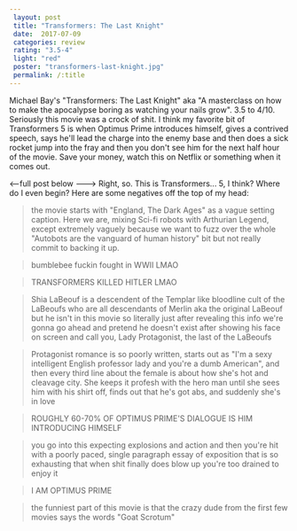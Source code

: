 ```yaml
---
 layout: post
 title: "Transformers: The Last Knight"
 date:  2017-07-09
 categories: review 
 rating: "3.5-4"
 light: "red"
 poster: "transformers-last-knight.jpg"
 permalink: /:title
---
```



Michael Bay's "Transformers: The Last Knight" aka "A masterclass on how to make the apocalypse boring as watching your nails grow". 3.5 to 4/10. Seriously this movie was a crock of shit. I think my favorite bit of Transformers 5 is when Optimus Prime introduces himself, gives a contrived speech, says he'll lead the charge into the enemy base and then does a sick rocket jump into the fray and then you don't see him for the next half hour of the movie. Save your money, watch this on Netflix or something when it comes out. 


<--full post below --->
Right, so. This is Transformers... 5, I think? Where do I even begin? Here are some negatives off the top of my head: 

>the movie starts with "England, The Dark Ages" as a vague setting caption. Here we are, mixing Sci-fi robots with Arthurian Legend, except extremely vaguely because we want to fuzz over the whole "Autobots are the vanguard of human history" bit but not really commit to backing it up. 

>bumblebee fuckin fought in WWII LMAO 

>TRANSFORMERS KILLED HITLER LMAO 

>Shia LaBeouf is a descendent of the Templar like bloodline cult of the LaBeoufs who are all descendants of Merlin aka the original LaBeouf but he isn't in this movie so literally just after revealing this info we're gonna go ahead and pretend he doesn't exist after showing his face on screen and call you, Lady Protagonist, the last of the LaBeoufs 

>Protagonist romance is so poorly written, starts out as "I'm a sexy intelligent English professor lady and you're a dumb American", and then every third line about the female is about how she's hot and cleavage city. She keeps it profesh with the hero man until she sees him with his shirt off, finds out that he's got abs, and suddenly she's in love 

>ROUGHLY 60-70% OF OPTIMUS PRIME'S DIALOGUE IS HIM INTRODUCING HIMSELF 

>you go into this expecting explosions and action and then you're hit with a poorly paced, single paragraph essay of exposition that is so exhausting that when shit finally does blow up you're too drained to enjoy it 

>I AM OPTIMUS PRIME

>the funniest part of this movie is that the crazy dude from the first few movies says the words "Goat Scrotum"

